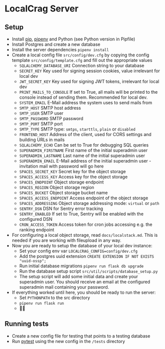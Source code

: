 # LocalCrag Server

## Setup

- Install [pip](https://pip.pypa.io/en/stable/installation/), [pipenv](https://pipenv.pypa.io/en/latest/) and Python (see Python version in Pipfile)
- Install Postgres and create a new database
- Install the server dependencies `pipenv install`
- Create a local config file `src/config/dev.cfg` by copying the config template `src/config/template.cfg` and fill out the appropriate values
    - `SQLALCHEMY_DATABASE_URI` Connection string to your database
    - `SECRET_KEY` Key used for signing session cookies, value irrelevant for local dev
    - `JWT_SECRET_KEY` Key used for signing JWT tokens, irrelevant for local dev
    - `PRINT_MAILS_TO_CONSOLE` If set to True, all mails will be printed to the console instead of sending them. Recommended for local dev.
    - `SYSTEM_EMAIL` E-Mail address the system uses to send mails from
    - `SMTP_HOST` SMTP host address
    - `SMTP_USER` SMTP user
    - `SMTP_PASSWORD` SMTP password
    - `SMTP_PORT` SMTP port
    - `SMTP_TYPE` SMTP type: `smtps`, `starttls`, `plain` or `disabled`
    - `FRONTEND_HOST` Address of the client, used for CORS settings and building URLs in mails
    - `SQLALCHEMY_ECHO` Can be set to True for debugging SQL queries
    - `SUPERADMIN_FIRSTNAME` First name of the initial superadmin user
    - `SUPERADMIN_LASTNAME` Last name of the initial superadmin user
    - `SUPERADMIN_EMAIL` E-Mail address of the initial superadmin user - invitation mail with password will go here
    - `SPACES_SECRET_KEY` Secret key for the object storage
    - `SPACES_ACCESS_KEY` Access key for the object storage
    - `SPACES_ENDPOINT` Object storage endpoint
    - `SPACES_REGION` Object storage region
    - `SPACES_BUCKET` Object storage bucket name
    - `SPACES_ACCESS_ENDPOINT` Access endpoint of the object storage
    - `SPACES_ADDRESSING` Object storage addressing mode: `virtual` or `path`
    - `SENTRY_DSN` DSN for Sentry error tracking
    - `SENTRY_ENABLED` If set to True, Sentry will be enabled with the configured DSN
    - `CRON_ACCESS_TOKEN` Access token for cron jobs accessing e.g. the ranking endpoint
- For configuring a local object storage, read `docs/localstack.md`. This is needed if you are working with fileupload in any way.
- Now you are ready to setup the database of your local dev instance:
  - Set your config env var `LOCALCRAG_CONFIG=config/dev.cfg`
  - Add the postgres uuid extension `CREATE EXTENSION IF NOT EXISTS "uuid-ossp";`
  - Run initial database migrations `pipenv run flask db upgrade`
  - Run the database setup script `src/util/scripts/database_setup.py`
  - The setup script will add some initial data and create your superadmin user. You should receive an email at the configured superadmin mail containing your password.
- If everything worked until here, you should be ready to run the server:
  - Set `PYTHONPATH` to the src directory
  - `pipenv run flask run` 
  - 🧗🚀

## Running tests

- Create a new config file for testing that points to a testing database
- Run [pytest](https://docs.pytest.org/en/7.1.x/how-to/usage.html) using the new config in the `/tests` directory